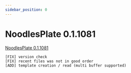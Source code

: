 ```yaml
---
sidebar_position: 0
---
```


# NoodlesPlate 0.1.1081

[NoodlesPlate 0.1.1081](https://github.com/aiekick/NoodlesPlate/releases/tag/v0.1.1081)

```
[FIX] version check
[FIX] recent files was not in good order
[ADD] template creation / read (multi buffer supported)
```